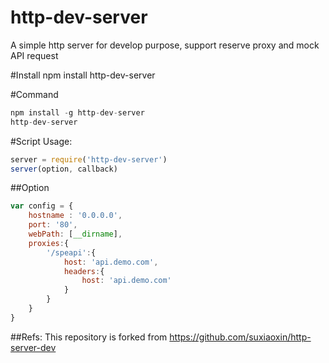 # http-dev-server
A simple http server for develop purpose, support reserve proxy and mock API request


#Install
npm install http-dev-server

#Command
````js
npm install -g http-dev-server   
http-dev-server
````

#Script Usage:
````js
server = require('http-dev-server')   
server(option, callback)  
````
##Option
````js
var config = {
    hostname : '0.0.0.0',
    port: '80',
    webPath: [__dirname],
    proxies:{
        '/speapi':{
            host: 'api.demo.com',
            headers:{
                host: 'api.demo.com'
            }
        }
    }
}
````

##Refs:
This repository is forked from https://github.com/suxiaoxin/http-server-dev
